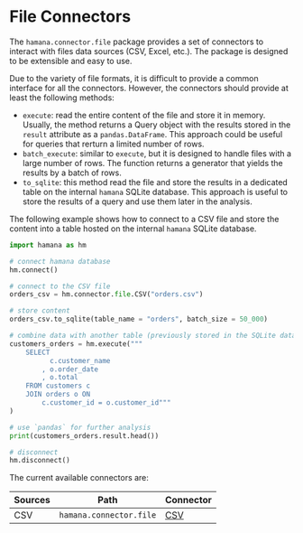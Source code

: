 # File Connectors

The `hamana.connector.file` package provides a set of connectors to interact with files data sources (CSV, Excel, etc.).
The package is designed to be extensible and easy to use.

Due to the variety of file formats, it is difficult to provide a common interface for all the connectors.
However, the connectors should provide at least the following methods:

- `execute`: read the entire content of the file and store it in memory. Usually, the method returns a Query object with the results stored in the `result` attribute as a `pandas.DataFrame`. This approach could be useful for queries that rerturn a limited number of rows.
- `batch_execute`: similar to `execute`, but it is designed to handle files with a large number of rows. The function returns a generator that yields the results by a batch of rows.
- `to_sqlite`: this method read the file and store the results in a dedicated table on the internal `hamana` SQLite database. This approach is useful to store the results of a query and use them later in the analysis.

The following example shows how to connect to a CSV file and store the content into a table hosted on the internal `hamana` SQLite database.

```python
import hamana as hm

# connect hamana database
hm.connect()

# connect to the CSV file
orders_csv = hm.connector.file.CSV("orders.csv")

# store content
orders_csv.to_sqlite(table_name = "orders", batch_size = 50_000)

# combine data with another table (previously stored in the SQLite database)
customers_orders = hm.execute("""
    SELECT
          c.customer_name
        , o.order_date
        , o.total
    FROM customers c
    JOIN orders o ON
        c.customer_id = o.customer_id"""
)

# use `pandas` for further analysis
print(customers_orders.result.head())

# disconnect
hm.disconnect()
```

The current available connectors are:

| Sources                 | Path                    | Connector                    |
|-------------------------|-------------------------|------------------------------|
| CSV                     | `hamana.connector.file` | [CSV](csv.md) |
